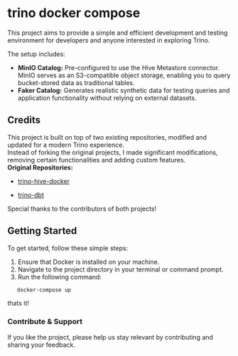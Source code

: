 # trino docker compose
This project aims to provide a simple and efficient development and testing environment for developers and anyone interested in exploring Trino.

The setup includes:

- **MinIO Catalog:** Pre-configured to use the Hive Metastore connector. MinIO serves as an S3-compatible object storage, enabling you to query bucket-stored data as traditional tables.  
- **Faker Catalog:** Generates realistic synthetic data for testing queries and application functionality without relying on external datasets.
## Credits
This project is built on top of two existing repositories, modified and updated for a modern Trino experience.  
Instead of forking the original projects, I made significant modifications, removing certain functionalities and adding custom features.
</br>
**Original Repositories:**  

- [trino-hive-docker](https://github.com/sensei23/trino-hive-docker/tree/main)

- [trino-dbt](https://github.com/starburstdata/dbt-trino/tree/master)

Special thanks to the contributors of both projects!

## Getting Started
To get started, follow these simple steps:

1. Ensure that Docker is installed on your machine.
2. Navigate to the project directory in your terminal or command prompt.
3. Run the following command:
```bash
   docker-compose up
```
thats it!

### Contribute & Support
If you like the project, please help us stay relevant by contributing and sharing your feedback.
